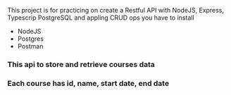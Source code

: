 This project is for practicing on  create a Restful API with NodeJS,
 Express, Typescrip PostgreSQL 
and appling CRUD ops
you have to install
- NodeJS
- Postgres
- Postman

### This api to store and retrieve  courses data
### Each course has id, name, start date, end date



